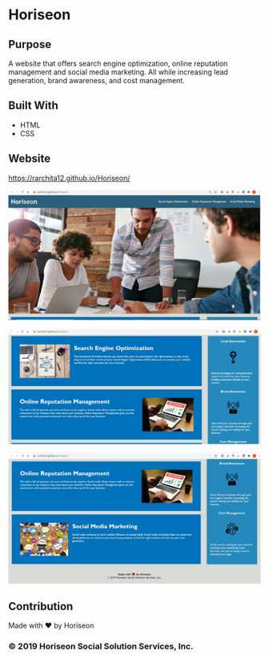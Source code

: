 # Horiseon

## Purpose

A website that offers search engine optimization, online reputation management and social media marketing. All while increasing lead generation, brand awareness, and cost management.

## Built With

- HTML
- CSS

## Website

https://rarchita12.github.io/Horiseon/

![](.\assets\images\WebsiteScreenshot1.JPG)

![](.\assets\images\WebsiteScreenshot2.JPG)

![](.\assets\images\WebsiteScreenshot3.JPG)

## Contribution

Made with ❤️️ by Horiseon

### © 2019 Horiseon Social Solution Services, Inc.
